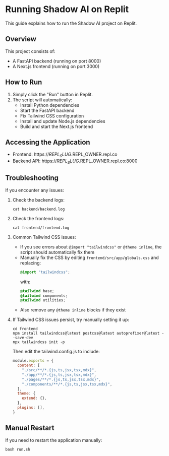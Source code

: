 # Running Shadow AI on Replit

This guide explains how to run the Shadow AI project on Replit.

## Overview

This project consists of:

- A FastAPI backend (running on port 8000)
- A Next.js frontend (running on port 3000)

## How to Run

1. Simply click the "Run" button in Replit.
2. The script will automatically:
   - Install Python dependencies
   - Start the FastAPI backend
   - Fix Tailwind CSS configuration
   - Install and update Node.js dependencies
   - Build and start the Next.js frontend

## Accessing the Application

- Frontend: https://$REPL_SLUG.$REPL_OWNER.repl.co
- Backend API: https://$REPL_SLUG.$REPL_OWNER.repl.co:8000

## Troubleshooting

If you encounter any issues:

1. Check the backend logs:

   ```
   cat backend/backend.log
   ```
2. Check the frontend logs:

   ```
   cat frontend/frontend.log
   ```
3. Common Tailwind CSS issues:

   - If you see errors about `@import "tailwindcss"` or `@theme inline`, the script should automatically fix them
   - Manually fix the CSS by editing `frontend/src/app/globals.css` and replacing:
     ```css
     @import "tailwindcss";
     ```
     with:
     ```css
     @tailwind base;
     @tailwind components;
     @tailwind utilities;
     ```
   - Also remove any `@theme inline` blocks if they exist

4. If Tailwind CSS issues persist, try manually setting it up:
   ```
   cd frontend
   npm install tailwindcss@latest postcss@latest autoprefixer@latest --save-dev
   npx tailwindcss init -p
   ```
   Then edit the tailwind.config.js to include:
   ```js
   module.exports = {
     content: [
       "./src/**/*.{js,ts,jsx,tsx,mdx}",
       "./app/**/*.{js,ts,jsx,tsx,mdx}",
       "./pages/**/*.{js,ts,jsx,tsx,mdx}",
       "./components/**/*.{js,ts,jsx,tsx,mdx}",
     ],
     theme: {
       extend: {},
     },
     plugins: [],
   }
   ```

## Manual Restart

If you need to restart the application manually:

```
bash run.sh
```
